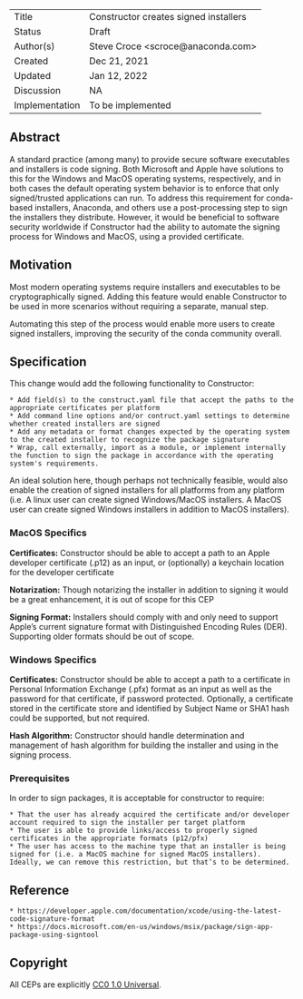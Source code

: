 <table>
<tr><td> Title </td><td> Constructor creates signed installers </td>
<tr><td> Status </td><td> Draft </td></tr>
<tr><td> Author(s) </td><td> Steve Croce &lt;scroce@anaconda.com&gt;</td></tr>
<tr><td> Created </td><td> Dec 21, 2021</td></tr>
<tr><td> Updated </td><td> Jan 12, 2022</td></tr>
<tr><td> Discussion </td><td> NA </td></tr>
<tr><td> Implementation </td><td> To be implemented </td></tr>
</table>

## Abstract

A standard practice (among many) to provide secure software executables and installers is code signing. Both Microsoft and Apple have solutions to this for the Windows and MacOS operating systems, respectively, and in both cases the default operating system behavior is to enforce that only signed/trusted applications can run. To address this requirement for conda-based installers, Anaconda, and others use a post-processing step to sign the installers they distribute. However, it would be beneficial to software security worldwide if Constructor had the ability to automate the signing process for Windows and MacOS, using a provided certificate.

## Motivation

Most modern operating systems require installers and executables to be cryptographically signed. Adding this feature would enable Constructor to be used in more scenarios without requiring a separate, manual step.

Automating this step of the process would enable more users to create signed installers, improving the security of the conda community overall.

## Specification

This change would add the following functionality to Constructor:

    * Add field(s) to the construct.yaml file that accept the paths to the appropriate certificates per platform
    * Add command line options and/or contruct.yaml settings to determine whether created installers are signed
    * Add any metadata or format changes expected by the operating system to the created installer to recognize the package signature
    * Wrap, call externally, import as a module, or implement internally the function to sign the package in accordance with the operating system's requirements.

An ideal solution here, though perhaps not technically feasible, would also enable the creation of signed installers for all platforms from any platform (i.e. A linux user can create signed Windows/MacOS installers. A MacOS user can create signed Windows installers in addition to MacOS installers).

### MacOS Specifics

**Certificates:** Constructor should be able to accept a path to an Apple developer certificate (.p12) as an input, or (optionally) a keychain location for the developer certificate

**Notarization:** Though notarizing the installer in addition to signing it would be a great enhancement, it is out of scope for this CEP

**Signing Format:** Installers should comply with and only need to support Apple’s current signature format with Distinguished Encoding Rules (DER). Supporting older formats should be out of scope.

### Windows Specifics

**Certificates:** Constructor should be able to accept a path to a certificate in Personal Information Exchange (.pfx) format as an input as well as the password for that certificate, if password protected. Optionally, a certificate stored in the certificate store and identified by Subject Name or SHA1 hash could be supported, but not required.

**Hash Algorithm:** Constructor should handle determination and management of hash algorithm for building the installer and using in the signing process.

### Prerequisites

In order to sign packages, it is acceptable for constructor to require:

    * That the user has already acquired the certificate and/or developer account required to sign the installer per target platform
    * The user is able to provide links/access to properly signed certificates in the appropriate formats (p12/pfx)
    * The user has access to the machine type that an installer is being signed for (i.e. a MacOS machine for signed MacOS installers). Ideally, we can remove this restriction, but that’s to be determined.

## Reference

    * https://developer.apple.com/documentation/xcode/using-the-latest-code-signature-format
    * https://docs.microsoft.com/en-us/windows/msix/package/sign-app-package-using-signtool

## Copyright

All CEPs are explicitly [CC0 1.0 Universal](https://creativecommons.org/publicdomain/zero/1.0/).
